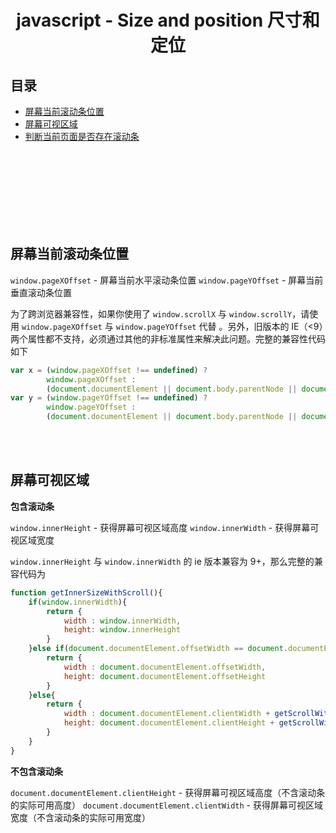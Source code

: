 # <div align="center">javascript - Size and position 尺寸和定位</div>

## 目录

- [屏幕当前滚动条位置](#屏幕当前滚动条位置)
- [屏幕可视区域](#屏幕可视区域)
- [判断当前页面是否存在滚动条](#判断当前页面是否存在滚动条)




<br><br><br><br><br><br><br>


## 屏幕当前滚动条位置

`window.pageXOffset` - 屏幕当前水平滚动条位置
`window.pageYOffset` - 屏幕当前垂直滚动条位置

为了跨浏览器兼容性，如果你使用了 `window.scrollX` 与 `window.scrollY`，请使用 `window.pageXOffset` 与 `window.pageYOffset` 代替 。另外，旧版本的 IE（<9）两个属性都不支持，必须通过其他的非标准属性来解决此问题。完整的兼容性代码如下

```javascript
var x = (window.pageXOffset !== undefined) ? 
        window.pageXOffset : 
        (document.documentElement || document.body.parentNode || document.body).scrollLeft;
var y = (window.pageYOffset !== undefined) ? 
        window.pageYOffset : 
        (document.documentElement || document.body.parentNode || document.body).scrollTop;
```
<br><br>

## 屏幕可视区域

**包含滚动条**

`window.innerHeight` - 获得屏幕可视区域高度
`window.innerWidth` - 获得屏幕可视区域宽度

`window.innerHeight` 与 `window.innerWidth` 的 ie 版本兼容为 9+，那么完整的兼容代码为

```js
function getInnerSizeWithScroll(){
    if(window.innerWidth){
        return {
            width : window.innerWidth,
            height: window.innerHeight
        }
    }else if(document.documentElement.offsetWidth == document.documentElement.clientWidth){
        return {
            width : document.documentElement.offsetWidth,
            height: document.documentElement.offsetHeight
        }
    }else{
        return {
            width : document.documentElement.clientWidth + getScrollWith(),
            height: document.documentElement.clientHeight + getScrollWith()
        }
    }
}
```

**不包含滚动条**

`document.documentElement.clientHeight` - 获得屏幕可视区域高度（不含滚动条的实际可用高度）
`document.documentElement.clientWidth` - 获得屏幕可视区域宽度（不含滚动条的实际可用宽度）

